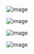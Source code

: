 ![image](https://github.com/nattar-kani/sql-interview-Q-A/assets/98700794/28008ba4-afd4-4dbf-a3f1-55f700efff26)

![image](https://github.com/nattar-kani/sql-interview-Q-A/assets/98700794/b3327873-264b-4177-a17c-83ae549da396)

![image](https://github.com/nattar-kani/sql-interview-Q-A/assets/98700794/254039d6-d66f-4762-bbb8-8dbf9ef55274)

![image](https://github.com/nattar-kani/notes-cheatsheets/assets/98700794/12511af0-e7f3-4215-99fd-41b09be2f4ae)

